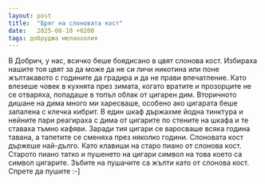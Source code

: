 ```yaml
---
layout: post
title:  "Бряг на слоновата кост"
date:   2025-08-10 +0200
tags: добруджа меланхолия
---
```

В Добрич, у нас, всичко беше боядисано в цвят слонова кост. 
Избираха нашите тоя цвят за да може да не си личи никотина или 
поне жълтакавото с годините да градира и да не прави впечатление. 
Като влезеше човек в кухнята през зимата, когато вратите и прозорците 
не се отваряха, попадаше в топъл облак от цигарен дим. 
Вторичното дишане на дима много ми харесваше, особено ако 
цигарата беше запалена с клечка кибрит. В един шкаф държахме йодна тинктура 
и нейните пари реагираха с дима от цигарите по стените на шкафа 
и те ставаха тъмно кафяви. Заради тия цигари се варосваше всяка година тавана, 
а тапетите се сменяха през няколко години. Слоновата кост държеше най-дълго. 
Като клавиши на старо пиано от слонова кост. Старото пиано татко и 
пушенето на цигари символ на това което са символ цигарите. 
Зъбите на пушачите са жълти като от слонова кост. Спрете да пушите :-]